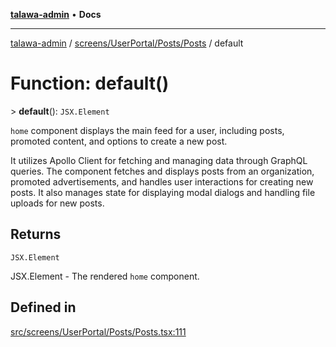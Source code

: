 [**talawa-admin**](../../../../../README.md) • **Docs**

***

[talawa-admin](../../../../../modules.md) / [screens/UserPortal/Posts/Posts](../README.md) / default

# Function: default()

\> **default**(): `JSX.Element`

`home` component displays the main feed for a user, including posts, promoted content, and options to create a new post.

It utilizes Apollo Client for fetching and managing data through GraphQL queries. The component fetches and displays posts from an organization, promoted advertisements, and handles user interactions for creating new posts. It also manages state for displaying modal dialogs and handling file uploads for new posts.

## Returns

`JSX.Element`

JSX.Element - The rendered `home` component.

## Defined in

[src/screens/UserPortal/Posts/Posts.tsx:111](https://github.com/PalisadoesFoundation/talawa-admin/blob/084ac7e92dede9766b77e75cf296f40165965140/src/screens/UserPortal/Posts/Posts.tsx#L111)
